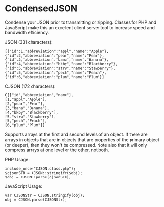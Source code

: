 # CondensedJSON
Condense your JSON prior to transmitting or zipping. Classes for PHP and JavaScript make this an excellent client server tool to increase speed and bandwidth efficiency.

JSON (331 characters):

    [{"id":1,"abbreviation":"appl","name":"Apple"},
    {"id":2,"abbreviation":"pear","name":"Pear"},
    {"id":3,"abbreviation":"bana","name":"Banana"},
    {"id":4,"abbreviation":"bkby","name":"Blackberry"},
    {"id":5,"abbreviation":"strw","name":"Stawberry"},
    {"id":5,"abbreviation":"pech","name":"Peach"},
    {"id":6,"abbreviation":"plum","name":"Plum"}]

CJSON (172 characters):

    C[["id","abbreviation","name"],
    [1,"appl","Apple"],
    [2,"pear","Pear"],
    [3,"bana","Banana"],
    [4,"bkby","Blackberry"],
    [5,"strw","Stawberry"],
    [5,"pech","Peach"],
    [6,"plum","Plum"]]

Supports arrays at the first and second levels of an object. If there are arrays in objects that are in objects that are properties of the primary object (or deeper), then they won't be compressed. Note also that it will only compress arrays at one level or the other, not both.


PHP Usage:

    include_once("CJSON.class.php");
    $cjsonSTR = CJSON::stringify($obj);
    $obj = CJSON::parse(cjsonSTR);

JavaScript Usage:

    var CJSONStr = CJSON.stringify(obj);
    obj = CJSON.parse(CJSONStr);
